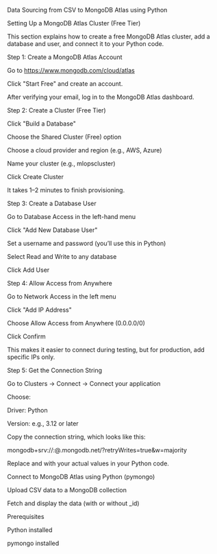 Data Sourcing from CSV to MongoDB Atlas using Python

Setting Up a MongoDB Atlas Cluster (Free Tier)

This section explains how to create a free MongoDB Atlas cluster, add a database and user, and connect it to your Python code.

Step 1: Create a MongoDB Atlas Account

Go to https://www.mongodb.com/cloud/atlas

Click "Start Free" and create an account.

After verifying your email, log in to the MongoDB Atlas dashboard.

Step 2: Create a Cluster (Free Tier)

Click "Build a Database"

Choose the Shared Cluster (Free) option

Choose a cloud provider and region (e.g., AWS, Azure)

Name your cluster (e.g., mlopscluster)

Click Create Cluster

It takes 1–2 minutes to finish provisioning.

Step 3: Create a Database User

Go to Database Access in the left-hand menu

Click "Add New Database User"

Set a username and password (you’ll use this in Python)

Select Read and Write to any database

Click Add User

Step 4: Allow Access from Anywhere

Go to Network Access in the left menu

Click "Add IP Address"

Choose Allow Access from Anywhere (0.0.0.0/0)

Click Confirm

This makes it easier to connect during testing, but for production, add specific IPs only.

Step 5: Get the Connection String

Go to Clusters → Connect → Connect your application

Choose:

Driver: Python

Version: e.g., 3.12 or later

Copy the connection string, which looks like this:

mongodb+srv://<username>:<password>@<clustername>.mongodb.net/?retryWrites=true&w=majority


Replace <username> and <password> with your actual values in your Python code.


Connect to MongoDB Atlas using Python (pymongo)

Upload CSV data to a MongoDB collection

Fetch and display the data (with or without _id)

 Prerequisites

Python installed

pymongo installed